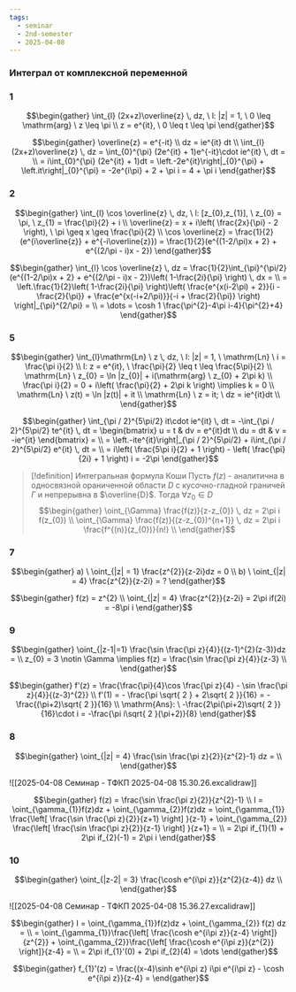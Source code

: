 ```yaml
---
tags:
  - seminar
  - 2nd-semester
  - 2025-04-08
---
```


### Интеграл от комплексной переменной

### 1

$$\begin{gather}
\int_{l} (2x+z)\overline{z} \, dz, \ l: |z| = 1, \ 0 \leq \mathrm{arg} \ z \leq \pi \\
z = e^{it}, \ 0 \leq t \leq \pi
\end{gather}$$

$$\begin{gather}
\overline{z} = e^{-it} \\
dz = ie^{it} dt \\
\int_{l} (2x+z)\overline{z} \, dz = \int_{0}^{\pi} (2e^{it} + 1)e^{-it}\cdot ie^{it} \, dt = \\
= i\int_{0}^{\pi} (2e^{it} + 1)dt =  \left.-2e^{it}\right|_{0}^{\pi} + \left.it\right|_{0}^{\pi} = -2e^{i\pi} + 2 + \pi i = 4 + \pi i
\end{gather}$$

### 2

$$\begin{gather}
\int_{l} \cos \overline{z} \, dz, \ l: [z_{0},z_{1}], \ z_{0} = \pi, \ z_{1} = \frac{\pi}{2} + i \\
\overline{z} = x + i\left( \frac{2x}{\pi} - 2 \right), \ \pi \geq x \geq \frac{\pi}{2} \\
\cos \overline{z} = \frac{1}{2}(e^{i\overline{z}} + e^{-i\overline{z}}) = \frac{1}{2}(e^{(1-2/\pi)x + 2} + e^{(2/\pi - i)x - 2})
\end{gather}$$

$$\begin{gather}
\int_{l} \cos \overline{z} \, dz = \frac{1}{2}\int_{\pi}^{\pi/2} (e^{(1-2/\pi)x + 2} + e^{(2/\pi - i)x - 2})\left( 1-\frac{2i}{\pi} \right) \, dx = \\
= \left.\frac{1}{2}\left( 1-\frac{2i}{\pi} \right)\left( \frac{e^{x(i-2\pi) + 2}}{i - \frac{2}{\pi}} + \frac{e^{x(-i+2/\pi)}}{-i + \frac{2}{\pi}} \right) \right|_{\pi}^{2/\pi} = \\
= \dots = \cosh 1 \frac{\pi^{2}-4\pi i-4}{\pi^{2}+4}
\end{gather}$$

### 5

$$\begin{gather}
\int_{l}\mathrm{Ln} \ z \, dz, \ l: |z| = 1, \ \mathrm{Ln} \ i = \frac{\pi i}{2} \\
l: z = e^{it}, \ \frac{\pi}{2} \leq t \leq \frac{5\pi}{2} \\
\mathrm{Ln} \ z_{0} = \ln |z_{0}| + i(\mathrm{arg} \ z_{0} + 2\pi k) \\
\frac{\pi i}{2} = 0 + i\left( \frac{\pi}{2} + 2\pi k \right) \implies k = 0 \\
\mathrm{Ln} \ z(t) = \ln |z(t)| + it \\
\mathrm{Ln} \ z = it; \ dz = ie^{it}dt \\
\end{gather}$$

$$\begin{gather}
\int_{\pi / 2}^{5\pi/2} it\cdot ie^{it} \, dt = -\int_{\pi / 2}^{5\pi/2} te^{it} \, dt = \begin{bmatrix}
u = t & dv = e^{it}dt \\
du = dt & v = -ie^{it}
\end{bmatrix} = \\
= \left.-ite^{it}\right|_{\pi / 2}^{5\pi/2} + i\int_{\pi / 2}^{5\pi/2} e^{it} \, dt = \\
= i\left( \frac{5\pi i}{2} + 1 \right) - \left( \frac{\pi}{2i} + 1 \right) i = -2\pi
\end{gather}$$

> [!definition] Интегральная формула Коши
> Пусть $f(z)$ - аналитична в односвязной ораниченной области $D$ с кусочно-гладной граничей $\Gamma$ и непрерывна в $\overline{D}$.
> Тогда $\forall z_{0} \in D$
> $$\begin{gather}
\oint_{\Gamma} \frac{f(z)}{z-z_{0}} \, dz = 2\pi i f(z_{0}) \\
\oint_{\Gamma} \frac{f(z)}{(z-z_{0})^{n+1}} \, dz = 2\pi i \frac{f^{(n)}(z_{0})}{n!} \\
\end{gather}$$

### 7

$$\begin{gather}
a) \ \oint_{|z| = 1} \frac{z^{2}}{z-2i}dz = 0 \\
b) \ \oint_{|z| = 4} \frac{z^{2}}{z-2i} = ?
\end{gather}$$

$$\begin{gather}
f(z) = z^{2} \\
\oint_{|z| = 4} \frac{z^{2}}{z-2i} = 2\pi if(2i) = -8\pi i
\end{gather}$$

### 9

$$\begin{gather}
\oint_{|z-1|=1} \frac{\sin \frac{\pi z}{4}}{(z-1)^{2}(z-3)}dz =  \\
z_{0} = 3 \notin \Gamma \implies f(z) = \frac{\sin \frac{\pi z}{4}}{z-3} \\
\end{gather}$$

$$\begin{gather}
f'(z) = \frac{\frac{\pi}{4}\cos \frac{\pi z}{4} - \sin \frac{\pi z}{4}}{(z-3)^{2}} \\
f'(1) = - \frac{\pi \sqrt{ 2 } + 2\sqrt{ 2 }}{16} = -\frac{(\pi+2)\sqrt{ 2 }}{16} \\
\mathrm{Ans}: \ -\frac{2\pi(\pi+2)\sqrt{ 2 }}{16}\cdot i = -\frac{\pi i\sqrt{ 2 }(\pi+2)}{8}
\end{gather}$$

### 8

$$\begin{gather}
\oint_{|z| = 4} \frac{\sin \frac{\pi z}{2}}{z^{2}-1} dz =  \\
\end{gather}$$

![[2025-04-08 Семинар - ТФКП 2025-04-08 15.30.26.excalidraw]]

$$\begin{gather}
f(z) = \frac{\sin \frac{\pi z}{2}}{z^{2}-1} \\
I = \oint_{\gamma_{1}}f(z)dz + \oint_{\gamma_{2}}f(z)dz = \oint_{\gamma_{1}} \frac{\left[ \frac{\sin \frac{\pi z}{2}}{z+1} \right] }{z-1} + \oint_{\gamma_{2}} \frac{\left[ \frac{\sin \frac{\pi z}{2}}{z-1} \right] }{z+1} = \\
= 2\pi if_{1}(1) + 2\pi if_{2}(-1) = 2\pi i
\end{gather}$$

### 10

$$\begin{gather}
\oint_{|z-2| = 3} \frac{\cosh e^{i\pi z}}{z^{2}(z-4)} dz \\
\end{gather}$$

![[2025-04-08 Семинар - ТФКП 2025-04-08 15.36.27.excalidraw]]

$$\begin{gather}
I = \oint_{\gamma_{1}}f(z)dz + \oint_{\gamma_{2}} f(z) dz = \\
= \oint_{\gamma_{1}}\frac{\left[ \frac{\cosh e^{i\pi z}}{z-4} \right]}{z^{2}} + \oint_{\gamma_{2}}\frac{\left[ \frac{\cosh e^{i\pi z}}{z^{2}} \right]}{z-4} = \\
= 2\pi if_{1}'(0) + 2\pi if_{2}(4) = \dots
\end{gather}$$

$$\begin{gather}
f_{1}'(z) = \frac{(x-4)\sinh e^{i\pi z} i\pi e^{i\pi z} - \cosh e^{i\pi z}}{z-4} = 
\end{gather}$$